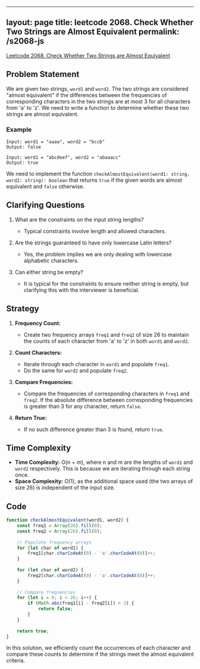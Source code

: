 
---
layout: page
title: leetcode 2068. Check Whether Two Strings are Almost Equivalent
permalink: /s2068-js
---
[Leetcode 2068. Check Whether Two Strings are Almost Equivalent](https://algoadvance.github.io/algoadvance/l2068)
## Problem Statement
We are given two strings, `word1` and `word2`. The two strings are considered "almost equivalent" if the differences between the frequencies of corresponding characters in the two strings are at most 3 for all characters from 'a' to 'z'. We need to write a function to determine whether these two strings are almost equivalent.

### Example
```
Input: word1 = "aaaa", word2 = "bccb"
Output: false

Input: word1 = "abcdeef", word2 = "abaaacc"
Output: true
```

We need to implement the function `checkAlmostEquivalent(word1: string, word2: string): boolean` that returns `true` if the given words are almost equivalent and `false` otherwise.

## Clarifying Questions
1. What are the constraints on the input string lengths?
   - Typical constraints involve length and allowed characters.
   
2. Are the strings guaranteed to have only lowercase Latin letters?
   - Yes, the problem implies we are only dealing with lowercase alphabetic characters.

3. Can either string be empty?
   - It is typical for the constraints to ensure neither string is empty, but clarifying this with the interviewer is beneficial.

## Strategy
1. **Frequency Count:** 
   - Create two frequency arrays `freq1` and `freq2` of size 26 to maintain the counts of each character from 'a' to 'z' in both `word1` and `word2`.
   
2. **Count Characters:**
   - Iterate through each character in `word1` and populate `freq1`.
   - Do the same for `word2` and populate `freq2`.
   
3. **Compare Frequencies:**
   - Compare the frequencies of corresponding characters in `freq1` and `freq2`. If the absolute difference between corresponding frequencies is greater than 3 for any character, return `false`.

4. **Return True:**
   - If no such difference greater than 3 is found, return `true`.

## Time Complexity
- **Time Complexity:** O(n + m), where n and m are the lengths of `word1` and `word2` respectively. This is because we are iterating through each string once.
- **Space Complexity:** O(1), as the additional space used (the two arrays of size 26) is independent of the input size.

## Code
```javascript
function checkAlmostEquivalent(word1, word2) {
    const freq1 = Array(26).fill(0);
    const freq2 = Array(26).fill(0);
    
    // Populate frequency arrays
    for (let char of word1) {
        freq1[char.charCodeAt(0) - 'a'.charCodeAt(0)]++;
    }
    
    for (let char of word2) {
        freq2[char.charCodeAt(0) - 'a'.charCodeAt(0)]++;
    }
    
    // Compare frequencies
    for (let i = 0; i < 26; i++) {
        if (Math.abs(freq1[i] - freq2[i]) > 3) {
            return false;
        }
    }
    
    return true;
}
```
In this solution, we efficiently count the occurrences of each character and compare these counts to determine if the strings meet the almost equivalent criteria.